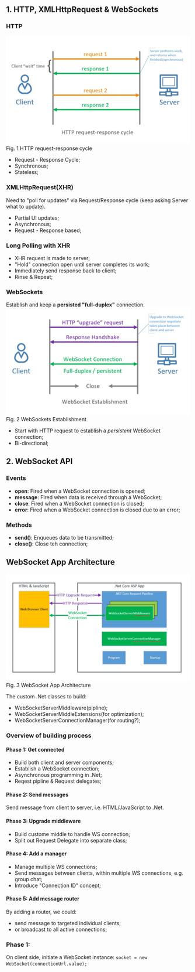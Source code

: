## 1. HTTP, XMLHttpRequest & WebSockets 
### HTTP 
![HTTP request-response cycle](https://github.com/sharship/WebSockets-SignalR/blob/main/imgs/Http.PNG "HTTP request-response cycle")  
Fig. 1 HTTP request-response cycle  

- Request - Response Cycle; 
- Synchronous; 
- Stateless; 

### XMLHttpRequest\(XHR\) 
Need to "poll for updates" via Request/Response cycle \(keep asking Server what to update\). 
- Partial UI updates; 
- Asynchronous; 
- Request - Response based; 

### Long Polling with XHR 
- XHR request is made to server; 
- "Hold" connection open until server completes its work; 
- Immediately send response back to client; 
- Rinse & Repeat; 

### WebSockets 
Establish and keep a __persisted "full-duplex"__ connection. 
![WebSockets Establishment](https://github.com/sharship/WebSockets-SignalR/blob/main/imgs/WebSockets.PNG "WebSockets Establishment")  
Fig. 2 WebSockets Establishment  

- Start with HTTP request to establish a _persistent_ WebSocket connection; 
- Bi-directional; 

## 2. WebSocket API  
### Events 
- __open__: Fired when a WebSocket connection is opened; 
- __message__: Fired when data is received through a WebSocket; 
- __close__: Fired when a WebSocket connection is closed; 
- __error__: Fired when a WebSocket connection is closed due to an error; 

### Methods 
- __send\(\)__: Enqueues data to be transmitted; 
- __close\(\)__: Close teh connection; 

## WebSocket App Architecture 
![WebSocket App Architecture](https://github.com/sharship/WebSockets-SignalR/blob/main/imgs/WebSocket%20App%20Architecture.png "WebSocket App Architecture")  
Fig. 3 WebSocket App Architecture  

The custom .Net classes to build: 
- WebSocketServerMiddleware\(pipline\); 
- WebSocketServerMiddleExtensions\(for optimization\); 
- WebSocketServerConnectionManager\(for routing?\); 

### Overview of building process 
#### Phase 1: Get connected 
- Build both client and server components; 
- Establish a WebSocket connection; 
- Asynchronous programming in .Net; 
- Reqest pipline & Request delegates; 

#### Phase 2: Send messages 
Send message from client to server, i.e. HTML/JavaScript to .Net. 

#### Phase 3: Upgrade middleware 
- Build custome middle to handle WS connection; 
- Split out Request Delegate into separate class; 

#### Phase 4: Add a manager 
- Manage multiple WS connections; 
- Send messages between clients, within multiple WS connections, e.g. group chat; 
- Introduce "Connection ID" concept; 

#### Phase 5: Add message router 
By adding a router, we could: 
- send message to targeted individual clients; 
- or broadcast to all active connections; 

### Phase 1: 
On client side, initiate a WebSocket instance: 
`socket = new WebSocket(connectionUrl.value);`
